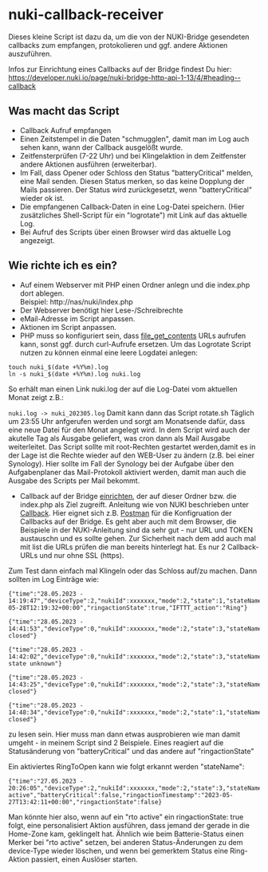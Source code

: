# nuki-callback-receiver

Dieses kleine Script ist dazu da, um die von der NUKI-Bridge gesendeten callbacks zum empfangen, protokolieren und ggf. andere Aktionen auszuführen.

Infos zur Einrichtung eines Callbacks auf der Bridge findest Du hier: https://developer.nuki.io/page/nuki-bridge-http-api-1-13/4/#heading--callback

## Was macht das Script

- Callback Aufruf empfangen
- Einen Zeitstempel in die Daten "schmugglen", damit man im Log auch sehen kann, wann der Callback ausgelößt wurde.
- Zeitfensterprüfen (7-22 Uhr) und bei Klingelaktion in dem Zeitfenster andere Aktionen ausführen (erweiterbar).
- Im Fall, dass Opener oder Schloss den Status "batteryCritical" melden, eine Mail senden. Diesen Status merken, so das keine Dopplung der Mails passieren. Der Status wird zurückgesetzt, wenn "batteryCritical" wieder ok ist.
- Die empfangenen Callback-Daten in eine Log-Datei speichern. (Hier zusätzliches Shell-Script für ein "logrotate") mit Link auf das aktuelle Log.
- Bei Aufruf des Scripts über einen Browser wird das aktuelle Log angezeigt.

## Wie richte ich es ein?

- Auf einem Webserver mit PHP einen Ordner anlegn und die index.php dort ablegen.  
  Beispiel: http://nas/nuki/index.php
- Der Webserver benötigt hier Lese-/Schreibrechte
- eMail-Adresse im Script anpassen.
- Aktionen im Script anpassen.
- PHP muss so konfiguriert sein, dass [file_get_contents](https://www.php.net/manual/de/filesystem.configuration.php#ini.allow-url-fopen) URLs aufrufen kann, sonst ggf. durch curl-Aufrufe ersetzen.
  Um das Logrotate Script nutzen zu können einmal eine leere Logdatei anlegen:

```
touch nuki_$(date +%Y%m).log
ln -s nuki_$(date +%Y%m).log nuki.log
```

So erhält man einen Link nuki.log der auf die Log-Datei vom aktuellen Monat zeigt z.B.:

`nuki.log -> nuki_202305.log`
Damit kann dann das Script rotate.sh Täglich um 23:55 Uhr anfgerufen werden und sorgt am Monatsende dafür, dass eine neue Datei für den Monat angelegt wird. In dem Script wird auch der akutelle Tag als Ausgabe geliefert, was cron dann als Mail Ausgabe weiterleitet. Das Script sollte mit root-Rechten gestartet werden,damit es in der Lage ist die Rechte wieder auf den WEB-User zu ändern (z.B. bei einer Synology). Hier sollte im Fall der Synology bei der Aufgabe über den Aufgabenplaner das Mail-Protokoll aktiviert werden, damit man auch die Ausgabe des Scripts per Mail bekommt.

- Callback auf der Bridge [einrichten](https://developer.nuki.io/page/nuki-bridge-http-api-1-13/4/#heading--callback-add), der auf dieser Ordner bzw. die index.php als Ziel zugreift. Anleitung wie von NUKI beschrieben unter [Callback](https://developer.nuki.io/page/nuki-bridge-http-api-1-13/4/#heading--callback-add). Hier eignet sich z.B. [Postman](https://www.postman.com/) für die Konfigruation der Callbacks auf der Bridge. Es geht aber auch mit dem Browser, die Beispiele in der NUKI-Anleitung sind da sehr gut - nur URL und TOKEN austauschn und es sollte gehen. Zur Sicherheit nach dem add auch mal mit list die URLs prüfen die man bereits hinterlegt hat. Es nur 2 Callback-URLs und nur ohne SSL (https).

Zum Test dann einfach mal Klingeln oder das Schloss auf/zu machen. Dann sollten im Log Einträge wie:

```
{"time":"28.05.2023 - 14:19:47","deviceType":2,"nukiId":xxxxxxx,"mode":2,"state":1,"stateName":"online","batteryCritical":false,"ringactionTimestamp":"2023-05-28T12:19:32+00:00","ringactionState":true,"IFTTT_action":"Ring"}

{"time":"28.05.2023 - 14:41:53","deviceType":0,"nukiId":xxxxxxx,"mode":2,"state":3,"stateName":"unlocked","batteryCritical":false,"batteryCharging":false,"batteryChargeState":90,"doorsensorState":2,"doorsensorStateName":"door closed"}

{"time":"28.05.2023 - 14:42:02","deviceType":0,"nukiId":xxxxxxx,"mode":2,"state":3,"stateName":"unlocked","batteryCritical":false,"batteryCharging":false,"batteryChargeState":90,"doorsensorState":4,"doorsensorStateName":"door state unknown"}

{"time":"28.05.2023 - 14:43:25","deviceType":0,"nukiId":xxxxxxx,"mode":2,"state":3,"stateName":"unlocked","batteryCritical":false,"batteryCharging":false,"batteryChargeState":90,"doorsensorState":2,"doorsensorStateName":"door closed"}

{"time":"28.05.2023 - 14:48:34","deviceType":0,"nukiId":xxxxxxx,"mode":2,"state":1,"stateName":"locked","batteryCritical":false,"batteryCharging":false,"batteryChargeState":90,"doorsensorState":2,"doorsensorStateName":"door closed"}
```

zu lesen sein. Hier muss man dann etwas ausprobieren wie man damit umgeht - in meinem Script sind 2 Beispiele. Eines reagiert auf die Statusänderung von "batteryCritical" und das andere auf "ringactionState"

Ein aktiviertes RingToOpen kann wie folgt erkannt werden "stateName":

```
{"time":"27.05.2023 - 20:26:05","deviceType":2,"nukiId":xxxxxxx,"mode":2,"state":3,"stateName":"rto active","batteryCritical":false,"ringactionTimestamp":"2023-05-27T13:42:11+00:00","ringactionState":false}
```

Man könnte hier also, wenn auf ein "rto active" ein ringactionState: true folgt, eine personalisiert Aktion ausführen, dass jemand der gerade in die Home-Zone kam, geklingelt hat. Ähnlich wie beim Batterie-Status einen Merker bei "rto active" setzen, bei anderen Status-Änderungen zu dem device-Type wieder löschen, und wenn bei gemerktem Status eine Ring-Aktion passiert, einen Auslöser starten.
